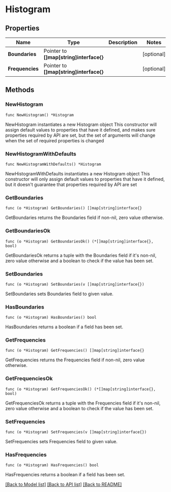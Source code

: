 # Histogram

## Properties

Name | Type | Description | Notes
------------ | ------------- | ------------- | -------------
**Boundaries** | Pointer to **[]map[string]interface{}** |  | [optional] 
**Frequencies** | Pointer to **[]map[string]interface{}** |  | [optional] 

## Methods

### NewHistogram

`func NewHistogram() *Histogram`

NewHistogram instantiates a new Histogram object
This constructor will assign default values to properties that have it defined,
and makes sure properties required by API are set, but the set of arguments
will change when the set of required properties is changed

### NewHistogramWithDefaults

`func NewHistogramWithDefaults() *Histogram`

NewHistogramWithDefaults instantiates a new Histogram object
This constructor will only assign default values to properties that have it defined,
but it doesn't guarantee that properties required by API are set

### GetBoundaries

`func (o *Histogram) GetBoundaries() []map[string]interface{}`

GetBoundaries returns the Boundaries field if non-nil, zero value otherwise.

### GetBoundariesOk

`func (o *Histogram) GetBoundariesOk() (*[]map[string]interface{}, bool)`

GetBoundariesOk returns a tuple with the Boundaries field if it's non-nil, zero value otherwise
and a boolean to check if the value has been set.

### SetBoundaries

`func (o *Histogram) SetBoundaries(v []map[string]interface{})`

SetBoundaries sets Boundaries field to given value.

### HasBoundaries

`func (o *Histogram) HasBoundaries() bool`

HasBoundaries returns a boolean if a field has been set.

### GetFrequencies

`func (o *Histogram) GetFrequencies() []map[string]interface{}`

GetFrequencies returns the Frequencies field if non-nil, zero value otherwise.

### GetFrequenciesOk

`func (o *Histogram) GetFrequenciesOk() (*[]map[string]interface{}, bool)`

GetFrequenciesOk returns a tuple with the Frequencies field if it's non-nil, zero value otherwise
and a boolean to check if the value has been set.

### SetFrequencies

`func (o *Histogram) SetFrequencies(v []map[string]interface{})`

SetFrequencies sets Frequencies field to given value.

### HasFrequencies

`func (o *Histogram) HasFrequencies() bool`

HasFrequencies returns a boolean if a field has been set.


[[Back to Model list]](../README.md#documentation-for-models) [[Back to API list]](../README.md#documentation-for-api-endpoints) [[Back to README]](../README.md)


